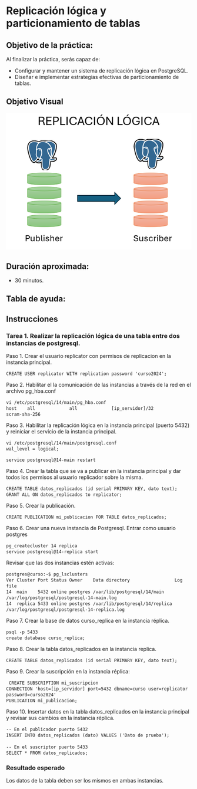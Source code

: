 # Replicación lógica y particionamiento de tablas

## Objetivo de la práctica:
Al finalizar la práctica, serás capaz de:
- Configurar y mantener un sistema de replicación lógica en PostgreSQL.
- Diseñar e implementar estrategias efectivas de particionamiento de tablas.
## Objetivo Visual 

![diagrama1](../images/cap4/img1.png)

## Duración aproximada:
- 30 minutos.

## Tabla de ayuda:

## Instrucciones 
<!-- Proporciona pasos detallados sobre cómo configurar y administrar sistemas, implementar soluciones de software, realizar pruebas de seguridad, o cualquier otro escenario práctico relevante para el campo de la tecnología de la información -->
### Tarea 1. Realizar la replicación lógica de una tabla entre dos instancias de postgresql.

Paso 1. Crear el usuario replicator con permisos de replicacion en la instancia principal.
```shell
CREATE USER replicator WITH replication password 'curso2024';
```
Paso 2. Habilitar el la comunicación de las instancias a través de la red en el archivo pg_hba.conf
```shell
vi /etc/postgresql/14/main/pg_hba.conf
host    all             all             [ip_servidor]/32            scram-sha-256
```

Paso 3. Habilitar la replicación lógica en la instancia principal (puerto 5432) y reiniciar el servicio de la instancia principal.
```shell
vi /etc/postgresql/14/main/postgresql.conf
wal_level = logical;
```
```shell
service postgresql@14-main restart
```

Paso 4. Crear la tabla que se va a publicar en la instancia principal y dar todos los permisos al usuario replicador sobre la misma.
```shell
CREATE TABLE datos_replicados (id serial PRIMARY KEY, dato text);
GRANT ALL ON datos_replicados to replicator;
```

Paso 5. Crear la publicación.
```shell
CREATE PUBLICATION mi_publicacion FOR TABLE datos_replicados;
```


Paso 6. Crear una nueva instancia de Postgresql. Entrar como usuario postgres
```shell
pg_createcluster 14 replica
service postgresql@14-replica start
```
Revisar que las dos instancias estén activas:
```shell
postgres@curso:~$ pg_lsclusters
Ver Cluster Port Status Owner    Data directory                 Log file
14  main    5432 online postgres /var/lib/postgresql/14/main    /var/log/postgresql/postgresql-14-main.log
14  replica 5433 online postgres /var/lib/postgresql/14/replica /var/log/postgresql/postgresql-14-replica.log
```

Paso 7. Crear la base de datos curso_replica en la instancia réplica.
```shell
psql -p 5433
create database curso_replica;
```

Paso 8. Crear la tabla datos_replicados en la instancia replica.
```shell
CREATE TABLE datos_replicados (id serial PRIMARY KEY, dato text);
```

Paso 9. Crear la suscripción en la instancia réplica:
```shell
 CREATE SUBSCRIPTION mi_suscripcion
CONNECTION 'host=[ip_servidor] port=5432 dbname=curso user=replicator password=curso2024'
PUBLICATION mi_publicacion;
```

Paso 10. Insertar datos en la tabla datos_replicados en la instancia principal y revisar sus cambios en la instancia réplica.
```shell
-- En el publicador puerto 5432
INSERT INTO datos_replicados (dato) VALUES ('Dato de prueba');

-- En el suscriptor puerto 5433
SELECT * FROM datos_replicados;
```


### Resultado esperado
Los datos de la tabla deben ser los mismos en ambas instancias.